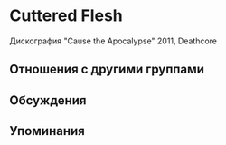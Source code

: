 # Cuttered Flesh

Дискография
"Cause the Apocalypse" 2011, Deathcore

## Отношения с другими группами


## Обсуждения


## Упоминания

